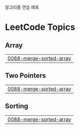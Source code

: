알고리즘 연습 레포

<!---LeetCode Topics Start-->
# LeetCode Topics
## Array
|  |
| ------- |
| [0088-merge-sorted-array](https://github.com/yuuzinn/codingtest/tree/master/0088-merge-sorted-array) |
## Two Pointers
|  |
| ------- |
| [0088-merge-sorted-array](https://github.com/yuuzinn/codingtest/tree/master/0088-merge-sorted-array) |
## Sorting
|  |
| ------- |
| [0088-merge-sorted-array](https://github.com/yuuzinn/codingtest/tree/master/0088-merge-sorted-array) |
<!---LeetCode Topics End-->